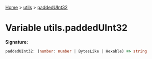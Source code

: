 [Home](../../../index.md) &gt; [utils](../../utils.md) &gt; [paddedUInt32](./paddeduint32.md)

# Variable utils.paddedUInt32


<b>Signature:</b>

```typescript
paddedUInt32: (number: number | BytesLike | Hexable) => string
```
